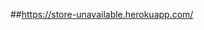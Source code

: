 ##https://store-unavailable.herokuapp.com/
<!-- Basket(Momo) - SignedInMenu(ChangePwd) - ProfileForm(textwarn) - AdminMember(lockout) -->
<!--
      + chọn size, màu sản phẩm x
      + tồn kho x
      + khuyễn mãi
      + blog
      + đăng nhập gmail
      + hủy đơn hàng momo - hoàn tiền momo
 -->